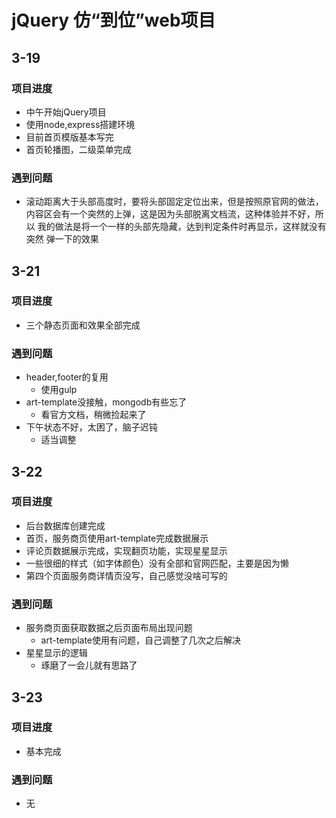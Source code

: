 # jQuery 仿“到位”web项目
## 3-19
### 项目进度
- 中午开始jQuery项目
- 使用node,express搭建环境
- 目前首页模版基本写完
- 首页轮播图，二级菜单完成
### 遇到问题
- 滚动距离大于头部高度时，要将头部固定定位出来，但是按照原官网的做法，
内容区会有一个突然的上弹，这是因为头部脱离文档流，这种体验并不好，所以
我的做法是将一个一样的头部先隐藏，达到判定条件时再显示，这样就没有突然
弹一下的效果

## 3-21
### 项目进度
- 三个静态页面和效果全部完成
### 遇到问题
- header,footer的复用
  - 使用gulp
- art-template没接触，mongodb有些忘了
  - 看官方文档，稍微捡起来了
- 下午状态不好，太困了，脑子迟钝
  - 适当调整
  
## 3-22
### 项目进度
- 后台数据库创建完成
- 首页，服务商页使用art-template完成数据展示
- 评论页数据展示完成，实现翻页功能，实现星星显示
- 一些很细的样式（如字体颜色）没有全部和官网匹配，主要是因为懒
- 第四个页面服务商详情页没写，自己感觉没啥可写的

### 遇到问题
- 服务商页面获取数据之后页面布局出现问题
   - art-template使用有问题，自己调整了几次之后解决
- 星星显示的逻辑
  - 琢磨了一会儿就有思路了
  
## 3-23
### 项目进度
- 基本完成

### 遇到问题
- 无